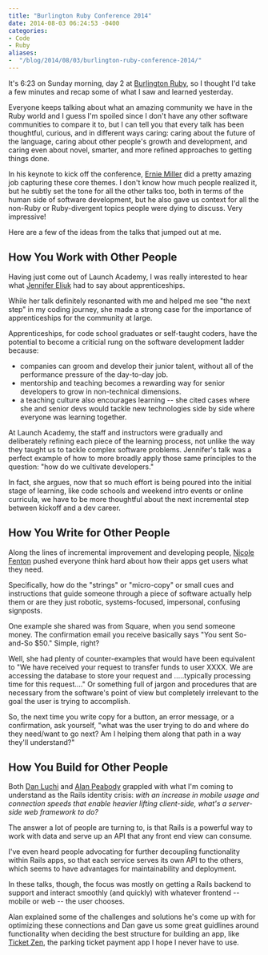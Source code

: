 ```yaml
---
title: "Burlington Ruby Conference 2014"
date: 2014-08-03 06:24:53 -0400
categories: 
- Code
- Ruby
aliases: 
-  "/blog/2014/08/03/burlington-ruby-conference-2014/"
---
```

It's 6:23 on Sunday morning, day 2 at [Burlington Ruby](http://burlingtonrubyconference.com/), so I thought I'd take a few minutes and recap some of what I saw and learned yesterday.

Everyone keeps talking about what an amazing community we have in the Ruby world and I guess I'm spoiled since I don't have any other software communities to compare it to, but I can tell you that every talk has been thoughtful, curious, and in different ways caring: caring about the future of the language, caring about other people's growth and development, and caring even about novel, smarter, and more refined approaches to getting things done.
<!-- more -->

In his keynote to kick off the conference, [Ernie Miller](http://erniemiller.org/) did a pretty amazing job capturing these core themes. I don't know how much people realized it, but he subtly set the tone for all the other talks too, both in terms of the human side of software development, but he also gave us context for all the non-Ruby or Ruby-divergent topics people were dying to discuss. Very impressive!

Here are a few of the ideas from the talks that jumped out at me.

How You Work with Other People
------------------------------

Having just come out of Launch Academy, I was really interested to hear what [Jennifer Eliuk](http://jennifereliuk.com/about/) had to say about apprenticeships.

While her talk definitely resonanted with me and helped me see "the next step" in my coding journey, she made a strong case for the importance of apprenticeships for the community at large.

Apprenticeships, for code school graduates or self-taught coders, have the potential to become a criticial rung on the software development ladder because:

- companies can groom and develop their junior talent, without all of the performance pressure of the day-to-day job.
- mentorship and teaching becomes a rewarding way for senior developers to grow in non-technical dimensions.
- a teaching culture also encourages learning -- she cited cases where she and senior devs would tackle new technologies side by side where everyone was learning together.

At Launch Academy, the staff and instructors were gradually and deliberately refining each piece of the learning process, not unlike the way they taught us to tackle complex software problems. Jennifer's talk was a perfect example of how to more broadly apply those same principles to the question: "how do we cultivate developers."

In fact, she argues, now that so much effort is being poured into the initial stage of learning, like code schools and weekend intro events or online curricula, we have to be more thoughtful about the next incremental step between kickoff and a dev career.

How You Write for Other People
------------------------------

Along the lines of incremental improvement and developing people, [Nicole Fenton](http://nicolefenton.com/) pushed everyone think hard about how their apps get users what they need.

Specifically, how do the "strings" or "micro-copy" or small cues and instructions that guide someone through a piece of software actually help them or are they just robotic, systems-focused, impersonal, confusing signposts.

One example she shared was from Square, when you send someone money. The confirmation email you receive basically says "You sent So-and-So $50." Simple, right?

Well, she had plenty of counter-examples that would have been equivalent to "We have received your request to transfer funds to user XXXX. We are accessing the database to store your request and .....typically processing time for this request...." Or something full of jargon and procedures that are necessary from the software's point of view but completely irrelevant to the goal the user is trying to accomplish.

So, the next time you write copy for a button, an error message, or a confirmation, ask yourself, "what was the user trying to do and where do they need/want to go next? Am I helping them along that path in a way they'll understand?"

How You Build for Other People
------------------------------

Both [Dan Luchi](http://danluchi.com/) and [Alan Peabody](http://alanpeabody.com/) grappled with what I'm coming to understand as the Rails identity crisis: *with an increase in mobile usage and connection speeds that enable heavier lifting client-side, what's a server-side web framework to do?*

The answer a lot of people are turning to, is that Rails is a powerful way to work with data and serve up an API that any front end view can consume.

I've even heard people advocating for further decoupling functionality within Rails apps, so that each service serves its own API to the others, which seems to have advantages for maintainability and deployment.

In these talks, though, the focus was mostly on getting a Rails backend to support and interact smoothly (and quickly) with whatever frontend -- mobile or web -- the user chooses.

Alan explained some of the challenges and solutions he's come up with for optimizing these connections and Dan gave us some great guidlines around functionality when deciding the best structure for building an app, like [Ticket Zen](http://www.ticketzen.com/), the parking ticket payment app I hope I never have to use.




